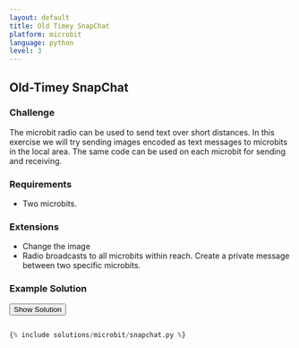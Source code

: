 ```yaml
---
layout: default
title: Old Timey SnapChat
platform: microbit
language: python
level: 3
---
```

## Old-Timey SnapChat

### Challenge

The microbit radio can be used to send text over short distances. In this exercise we will try sending images encoded as text
messages to microbits in the local area. The same code can be used on each microbit for sending and receiving.

### Requirements

* Two microbits.

### Extensions

* Change the image
* Radio broadcasts to all microbits within reach. Create a private message between two specific microbits.


### Example Solution

<button id="show" onclick="show_hide_solution()">Show Solution</button>

```python

{% include solutions/microbit/snapchat.py %}

```
